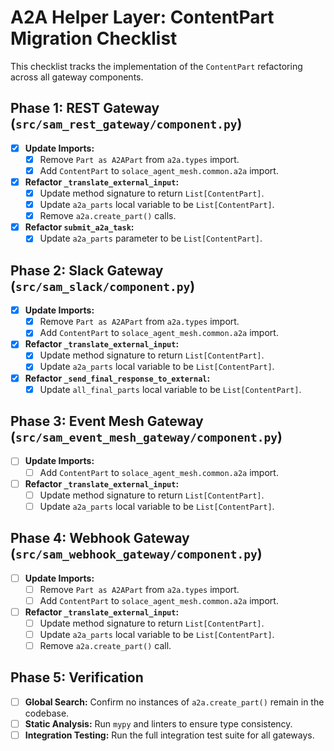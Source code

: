 # A2A Helper Layer: ContentPart Migration Checklist

This checklist tracks the implementation of the `ContentPart` refactoring across all gateway components.

## Phase 1: REST Gateway (`src/sam_rest_gateway/component.py`)

- [x] **Update Imports:**
    - [x] Remove `Part as A2APart` from `a2a.types` import.
    - [x] Add `ContentPart` to `solace_agent_mesh.common.a2a` import.
- [x] **Refactor `_translate_external_input`:**
    - [x] Update method signature to return `List[ContentPart]`.
    - [x] Update `a2a_parts` local variable to be `List[ContentPart]`.
    - [x] Remove `a2a.create_part()` calls.
- [x] **Refactor `submit_a2a_task`:**
    - [x] Update `a2a_parts` parameter to be `List[ContentPart]`.

## Phase 2: Slack Gateway (`src/sam_slack/component.py`)

- [x] **Update Imports:**
    - [x] Remove `Part as A2APart` from `a2a.types` import.
    - [x] Add `ContentPart` to `solace_agent_mesh.common.a2a` import.
- [x] **Refactor `_translate_external_input`:**
    - [x] Update method signature to return `List[ContentPart]`.
    - [x] Update `a2a_parts` local variable to be `List[ContentPart]`.
- [x] **Refactor `_send_final_response_to_external`:**
    - [x] Update `all_final_parts` local variable to be `List[ContentPart]`.

## Phase 3: Event Mesh Gateway (`src/sam_event_mesh_gateway/component.py`)

- [ ] **Update Imports:**
    - [ ] Add `ContentPart` to `solace_agent_mesh.common.a2a` import.
- [ ] **Refactor `_translate_external_input`:**
    - [ ] Update method signature to return `List[ContentPart]`.
    - [ ] Update `a2a_parts` local variable to be `List[ContentPart]`.

## Phase 4: Webhook Gateway (`src/sam_webhook_gateway/component.py`)

- [ ] **Update Imports:**
    - [ ] Remove `Part as A2APart` from `a2a.types` import.
    - [ ] Add `ContentPart` to `solace_agent_mesh.common.a2a` import.
- [ ] **Refactor `_translate_external_input`:**
    - [ ] Update method signature to return `List[ContentPart]`.
    - [ ] Update `a2a_parts` local variable to be `List[ContentPart]`.
    - [ ] Remove `a2a.create_part()` call.

## Phase 5: Verification

- [ ] **Global Search:** Confirm no instances of `a2a.create_part()` remain in the codebase.
- [ ] **Static Analysis:** Run `mypy` and linters to ensure type consistency.
- [ ] **Integration Testing:** Run the full integration test suite for all gateways.
